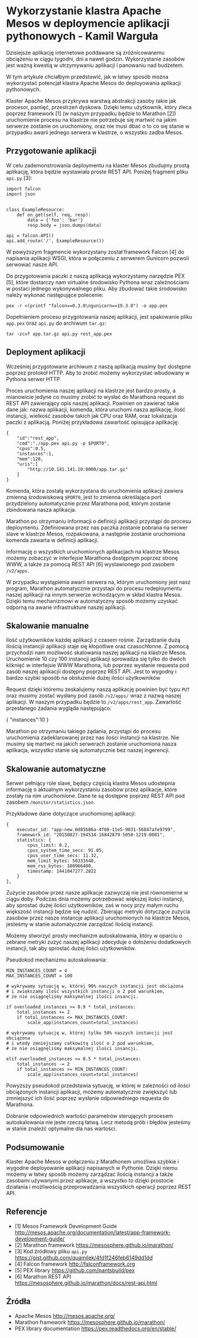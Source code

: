 # Wykorzystanie klastra Apache Mesos w deploymencie aplikacji pythonowych - Kamil Warguła

Dzisiejsze aplikację internetowe poddawane są zróżnicowanemu obciążeniu w
ciągu tygodni, dni a nawet godzin. Wykorzystanie zasobów jest ważną kwestią
w utrzymywaniu aplikacji i panowaniu nad budżetem.

W tym artykule chciałbym przedstawić, jak w łatwy sposób można wykorzystać
potencjał klastra Apache Mesos do deployowania aplikacji pythonowych.

Klaster Apache Mesos przykrywa warstwą abstrakcji zasoby takie jak
procesor, pamięć, przestrzeń dyskowa. Dzięki temu użytkownik, który
zleca poprzez framework [1] (w naszym przypadku będzie to Marathon [2])
uruchomienie procesu na klastrze nie potrzebuje się martwić na jakim
serwerze zostanie on uruchomiony, oraz nie musi dbać o to co się stanie
w przypadku awarii jednego serwera w klastrze, o wszystko zadba Mesos.

## Przygotowanie aplikacji

W celu zademonstrowania deploymentu na klaster Mesos zbudujmy prostą
aplikację, która będzie wystawiała proste REST API. Poniżej
fragment pliku `api.py` [3]:

    import falcon
    import json


    class ExampleResource:
        def on_get(self, req, resp):
            data = {'foo': 'bar'}
            resp.body = json.dumps(data)

    api = falcon.API()
    api.add_route('/', ExampleResource())

W powyższym fragmencie wykorzystany został framework Falcon [4]
do napisania aplikacji WSGI, która w połączeniu z serwerem Gunicorn pozwoli
serwować nasze API.

Do przygotowania paczki z naszą aplikacją wykorzystamy narzędzie PEX [5],
które dostarczy nam virtualne środowisko Pythona wraz zależnościami w
postaci jednego wykonywalnego pliku. Aby zbudować takie środowisko należy
wykonać następujące polecenie:

    pex -r <(printf "falcon==0.3.0\ngunicorn==19.3.0") -o app.pex

Dopełnieniem procesu przygotowania naszej aplikacji, jest spakowanie
pliku `app.pex` oraz `api.py` do archiwum `tar.gz`:

    tar -zcvf app.tar.gz api.py rest_app.pex


## Deployment aplikacji

Wcześniej przygotowane archiwum z naszą aplikacją musimy być dostępne
poprzez protokół HTTP. Aby to zrobić możemy wykorzystać wbudowany w Pythona
serwer HTTP.

Proces uruchomienia naszej aplikacji na klastrze jest bardzo prosty,
a mianowicie jedyne co musimy zrobić to wysłać do Marathona request do REST API
zawierający opis naszej aplikacji. Powinien on zawierać takie dane jak:
nazwa aplikacji, komenda, która uruchomi nasza aplikację, ilość instancji,
wielkość zasobów takich jak CPU oraz RAM, oraz lokalizacja paczki z aplikacją.
Poniżej przykładowa zawartość opisująca aplikację:

    {
        "id":"rest_app",
        "cmd":"./app.pex api.py -p $PORT0",
        "cpus":0.5,
        "instances":1,
        "mem":128,
        "uris":[
            "http://10.141.141.10:8000/app.tar.gz"
        ]
    }

Komenda, która zostałą wykorzystana do uruchomienia aplikacji zawiera
zmienną środowiskową `$PORT0`, jest to zmienna określająca port przydzielony
automatycznie przez Marathona pod, którym zostanie zbindowana nasza aplikacja.

Marathon po otrzymaniu informacji o definicji aplikacji przystąpi do procesu
deploymentu. Zdefiniowana przez nas paczka zostanie pobrana na serwer
slave w klastrze Mesos, rozpakowana, a następnie zostanie uruchomiona komenda
zawarta w definicji aplikacji.

Informację o wszystkich uruchomionych aplikacjach na klastrze Mesos możemy
zobaczyć w interfejsie Marathona dostępnym poprzez stronę WWW,
a także za pomocą REST API [6] wystawionego pod zasobem `/v2/apps`.

W przypadku wystąpienia awarii serwera na, którym uruchomiony jest nasz program,
Marathon automatycznie przystapi do procesu redeploymentu naszej aplikacji na
innym serwerze wchodzącym w skład klastra Mesos. Dzięki temu mechanizmowi
w automatyczny sposób możemy uzyskać odporną na awarie infrastrukture
naszej aplikacji.

## Skalowanie manualne

Ilość użytkowników każdej aplikacji z czasem rośnie. Zarządzanie dużą ilością
instancjii aplikacji staje się kłopotliwe oraz czasochłonne.
Z pomocą przychodzi nam możliwość skalowania naszej aplikacji na klastrze
Mesos. Uruchomienie 10 czy 100 instancji aplikacji sprowadza się tylko do dwóch
kliknięć w interfejsie WWW Marathona, lub poprzez wysłanie requesta pod
zasób naszej aplikacjii dostępny poprzez REST API. Jest to wygodny i bardzo
szybki sposób na obsłużenie dużej ilości użytkowników

Request dzięki któremu zeskalujemy naszą aplikację powinien być typu `PUT`
oraz musimy zostać wysłany pod zasób `/v2/apps/` wraz z nazwą naszej aplikacji.
W naszym przypadku będzie to `/v2/apps/rest_app`.
Zawartość przesłanego żadania wygląda następująco:

{
    "instances":10
}

Marathon po otrzymaniu takiego żądania, przystąpi do procesu uruchomienia
zadeklarowanej przez nas ilości instancji na klastrze. Nie musimy się martwić
na jakich serwerach zostanie uruchomiona nasza aplikacja, wszystko stanie się
automatycznie bez naszej ingerencji.

## Skalowanie automatyczne

Serwer pełniący role slave, będący częścią klastra Mesos udostepnia informację
o aktualnym wykorzystaniu zasobów przez aplikacje, które zostały na nim
uruchomione. Dane te są dostępne poprzez REST API pod zasobem
`/monitor/statistics.json`.

Przykładowe dane dotyczące uruchomionej aplikacji:

    {
        executor_id: "app-new.0d85b86a-4f60-11e5-9031-56847afe9799",
        framework_id: "20150827-194534-16842879-5050-1219-0001",
        statistics: {
            cpus_limit: 0.2,
            cpus_system_time_secs: 91.05,
            cpus_user_time_secs: 11.32,
            mem_limit_bytes: 50331648,
            mem_rss_bytes: 100966400,
            timestamp: 1441047277.2822
        }
    },

Zużycie zasobów przez nasze aplikacje zazwyczaj nie jest równomierne w ciągu
doby. Podczas dnia możemy potrzebować większej ilości instancji, aby sprostać
dużej ilości użytkowników, zaś w nocy przy małym ruchu większość instancji
będzie się nudzić. Zbierając metryki dotyczące zużycia zasobów przez nasze
instancje aplikacji uruchomionych na klastrze Mesos, jesteśmy w stanie
automatycznie zarządzać ilością instancji.

Możemy stworzyć prosty mechanizm autoskalowania, który w oparciu o zebrane
metryki zużyć naszej aplikacji zdecyduje o dołożeniu dodatkowych instancji,
tak aby sprostać dużej ilości użytkowników.

Pseudokod mechanizmu autoskalowania:

    MIN_INSTANCES_COUNT = 4
    MAX_INSTANCES_COUNT = 100

    # wykrywamy sytuację w, której 90% naszych instancji jest obciążona
    # i zwiększamy ilość wszystkich instancji o 2 pod warunkiem,
    # że nie osiągnęliśmy maksymalnej ilości insancji.

    if overloaded_instances >= 0.9 * total_instances:
        total_instances += 2
        if total_instances <= MAX_INSTANCES_COUNT:
            scale_app(instances_count=total_instances)

    # wykrywamy sytuację w, której tylko 50% naszych instancji jest obciążona
    # i wtedy zmniejszamy całkowitą ilość o 2 pod warunkiem,
    # że nie osiągnęliśmy maksymalnej ilości insancji.

    elif overloaded_instances <= 0.5 * total_instances:
        total_instances -= 2
        if total_instances >= MIN_INSTANCES_COUNT:
            scale_app(instances_count=total_instances)

Powyższy pseudokod przedstawia sytuację, w której w zależności od ilości
obciążonych instancji aplikacji, możemy automatycznie zwiększyć lub zmniejszyć
ich ilość poprzez wysłanie odpowiedniego requesta do Marathona.

Dobranie odpowiednich wartości parametrów sterujących procesem
autoskalowania nie jeste rzeczą łatwą. Lecz metodą prób i błędów jesteśmy
w stanie znaleźć optymalne dla nas wartości.


## Podsumowanie

Klaster Apache Mesos w połączeniu z Marathonem umożliwa szybkie i wygodne
deployowanie aplikacji napisanych w Pythonie. Dzięki niemu możemy w łatwy
sposób możemy zarządzać ilością instancji a także zasobami używanymi przez
aplikacje, a wszystko to dzięki prostocie działania i możliwością
przeprowadzania wszystkich operacji poprzez REST API.


## Referencje

* [1] Mesos Framework Development Guide http://mesos.apache.org/documentation/latest/app-framework-development-guide/
* [2] Marathon framework https://mesosphere.github.io/marathon/
* [3] Kod źródłowy pliku `api.py` https://gist.github.com/quamilek/4fd1f246feb6149dd1dd
* [4] Falcon framework http://falconframework.org
* [5] PEX library https://github.com/pantsbuild/pex
* [6] Marathon REST API https://mesosphere.github.io/marathon/docs/rest-api.html

## Źródła

* Apache Mesos http://mesos.apache.org/
* Marathon framework https://mesosphere.github.io/marathon/
* PEX library documentation https://pex.readthedocs.org/en/stable/
